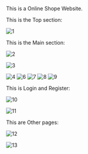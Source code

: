 This is a Online Shope Website.


This is the Top section:
 
![1](https://github.com/user-attachments/assets/3614bb14-8243-4653-b728-098a702a353a)

This is the Main section:

![2](https://github.com/user-attachments/assets/2c4f0077-aa90-4dc4-984a-ed3c13f30e14)

![3](https://github.com/user-attachments/assets/f74f2ba5-1b15-4ea2-bb12-9b074a32c789)

![4](https://github.com/user-attachments/assets/83d091c1-3380-44dd-a4ee-7e1a6296d5c1)
![6](https://github.com/user-attachments/assets/f2c18ca4-32f4-432c-ad19-003d32c00410)
![7](https://github.com/user-attachments/assets/3e103fbe-fb36-4154-9f36-bf6ef034008d)
![8](https://github.com/user-attachments/assets/c4c25d84-9b87-44e9-9c2f-2adff3b668c3)
![9](https://github.com/user-attachments/assets/7d8c1556-e8e0-45e1-bf47-8d2791839cce)

This is Login and Register:

![10](https://github.com/user-attachments/assets/f967600a-b0a8-47af-ada5-44475d8cc0f0)

![11](https://github.com/user-attachments/assets/c833c174-e61a-41ea-b788-69b09fc46696)


This are Other pages:


![12](https://github.com/user-attachments/assets/bbbdf197-72d1-4a09-a244-13a70dcb0c29)

![13](https://github.com/user-attachments/assets/b3dd6109-1e76-4f89-85dc-6ab2c3c1354a)
 

 





